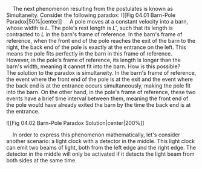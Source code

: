 $\quad$The next phenomenon resulting from the postulates is known as Simultaneity. Consider the following paradox:
![[Fig 04.01 Barn-Pole Paradox|50%|center]]
$\quad$A pole moves at a constant velocity into a barn, whose width is $L$. The pole's rest length is $L'$, such that its length is contracted to $L$ in the barn's frame of reference. In the barn's frame of reference, when the front end of the pole reaches the exit of the barn to the right, the back end of the pole is exactly at the entrance on the left. This means the pole fits perfectly in the barn in this frame of reference. However, in the pole's frame of reference, its length is longer than the barn's width, meaning it cannot fit into the barn. How is this possible?
$\quad$The solution to the paradox is simultaneity. In the barn's frame of reference, the event where the front end of the pole is at the exit and the event where the back end is at the entrance occurs simultaneously, making the pole fit into the barn. On the other hand, in the pole's frame of reference, these two events have a brief time interval between them, meaning the front end of the pole would have already exited the barn by the time the back end is at the entrance.

![[Fig 04.02 Barn-Pole Paradox Solution|center|200%]]

$\quad$In order to express this phenomenon mathematically, let's consider another scenario: a light clock with a detector in the middle. This light clock can emit two beams of light, both from the left edge and the right edge. The detector in the middle will only be activated if it detects the light beam from both sides at the same time.